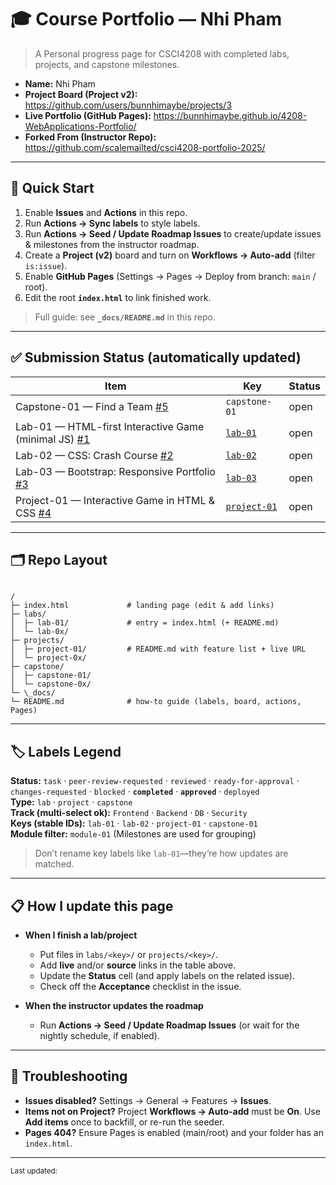 # 🎓 Course Portfolio — Nhi Pham

> A Personal progress page for CSCI4208 with completed labs, projects, and capstone milestones.

- **Name:** Nhi Pham
- **Project Board (Project v2):** <https://github.com/users/bunnhimaybe/projects/3>
- **Live Portfolio (GitHub Pages):** <https://bunnhimaybe.github.io/4208-WebApplications-Portfolio/>
- **Forked From (Instructor Repo):** <https://github.com/scalemailted/csci4208-portfolio-2025/>

---

## 🚀 Quick Start

1. Enable **Issues** and **Actions** in this repo.
2. Run **Actions → Sync labels** to style labels.
3. Run **Actions → Seed / Update Roadmap Issues** to create/update issues & milestones from the instructor roadmap.
4. Create a **Project (v2)** board and turn on **Workflows → Auto-add** (filter `is:issue`).
5. Enable **GitHub Pages** (Settings → Pages → Deploy from branch: `main` / root).
6. Edit the root **`index.html`** to link finished work.

> Full guide: see **`_docs/README.md`** in this repo.

---

## ✅ Submission Status (automatically updated)

<!-- STATUS:START -->
| Item | Key | Status |
|---|---|---|
| Capstone-01 — Find a Team [#5](https://github.com/bunnhimaybe/4208-WebApplications-Portfolio/issues/5) | `capstone-01` | open |
| Lab-01 — HTML-first Interactive Game (minimal JS) [#1](https://github.com/bunnhimaybe/4208-WebApplications-Portfolio/issues/1) | [`lab-01`](https://github.com/bunnhimaybe/4208-WebApplications-Portfolio/labs/lab-01) | open |
| Lab-02 — CSS: Crash Course [#2](https://github.com/bunnhimaybe/4208-WebApplications-Portfolio/issues/2) | [`lab-02`](https://github.com/bunnhimaybe/4208-WebApplications-Portfolio/labs/lab-02) | open |
| Lab-03 — Bootstrap: Responsive Portfolio [#3](https://github.com/bunnhimaybe/4208-WebApplications-Portfolio/issues/3) | [`lab-03`](https://github.com/bunnhimaybe/4208-WebApplications-Portfolio/labs/lab-03) | open |
| Project-01 — Interactive Game in HTML & CSS [#4](https://github.com/bunnhimaybe/4208-WebApplications-Portfolio/issues/4) | [`project-01`](https://github.com/bunnhimaybe/4208-WebApplications-Portfolio/labs/lab-04) | open |
<!-- STATUS:END -->


---

## 🗂️ Repo Layout

```

/
├─ index.html             # landing page (edit & add links)
├─ labs/
│  ├─ lab-01/             # entry = index.html (+ README.md)
│  └─ lab-0x/
├─ projects/
│  ├─ project-01/         # README.md with feature list + live URL
│  └─ project-0x/
├─ capstone/
│  ├─ capstone-01/
│  └─ capstone-0x/
└─ \_docs/
└─ README.md              # how-to guide (labels, board, actions, Pages)

```

---

## 🏷️ Labels Legend

**Status:** `task` · `peer-review-requested` · `reviewed` · `ready-for-approval` · `changes-requested` · `blocked` · **`completed`** · **`approved`** · `deployed`  
**Type:** `lab` · `project` · `capstone`  
**Track (multi-select ok):** `Frontend` · `Backend` · `DB` · `Security`  
**Keys (stable IDs):** `lab-01` · `lab-02` · `project-01` · `capstone-01`  
**Module filter:** `module-01` (Milestones are used for grouping)

> Don’t rename key labels like `lab-01`—they’re how updates are matched.

---

## 📋 How I update this page

- **When I finish a lab/project**
  - Put files in `labs/<key>/` or `projects/<key>/`.
  - Add **live** and/or **source** links in the table above.
  - Update the **Status** cell (and apply labels on the related issue).
  - Check off the **Acceptance** checklist in the issue.

- **When the instructor updates the roadmap**
  - Run **Actions → Seed / Update Roadmap Issues** (or wait for the nightly schedule, if enabled).

---

## 🔧 Troubleshooting

- **Issues disabled?** Settings → General → Features → **Issues**.  
- **Items not on Project?** Project **Workflows → Auto-add** must be **On**. Use **Add items** once to backfill, or re-run the seeder.  
- **Pages 404?** Ensure Pages is enabled (main/root) and your folder has an `index.html`.

---

<sub>Last updated: <!-- yyyy-mm-dd --> </sub>


